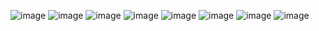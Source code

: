 ![image](https://github.com/nastyoldhorse/nastyoldhorse/assets/155399375/580ace73-6a0e-47dd-8073-00590392302e) ![image](https://github.com/nastyoldhorse/nastyoldhorse/assets/155399375/ae424fd1-b9b1-4420-a6d5-92481717f780) ![image](https://github.com/nastyoldhorse/nastyoldhorse/assets/155399375/9d76224e-732b-40c9-ab05-ff69119b176d) ![image](https://github.com/nastyoldhorse/nastyoldhorse/assets/155399375/7703d945-f8e8-4082-86bc-b0c49caa8a0f) ![image](https://github.com/nastyoldhorse/nastyoldhorse/assets/155399375/60abc04b-94a5-430b-bc2e-18d13e6864df) ![image](https://github.com/nastyoldhorse/nastyoldhorse/assets/155399375/a019a651-387b-443a-b685-bc37235e87f3) ![image](https://github.com/nastyoldhorse/nastyoldhorse/assets/155399375/dc41be0c-28db-4f2c-8109-0e46beb20ff7) ![image](https://github.com/nastyoldhorse/nastyoldhorse/assets/155399375/6e4595a1-e856-4ce5-85f9-5ecfe32234cd)
